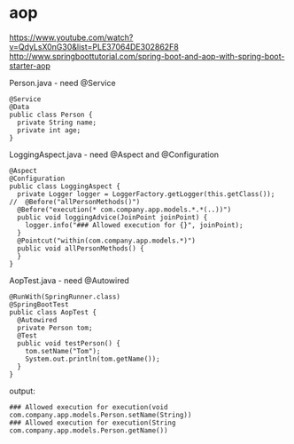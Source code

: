 # aop

https://www.youtube.com/watch?v=QdyLsX0nG30&list=PLE37064DE302862F8
http://www.springboottutorial.com/spring-boot-and-aop-with-spring-boot-starter-aop

Person.java - need @Service

```
@Service
@Data
public class Person {
  private String name;
  private int age;
}
```


LoggingAspect.java - need @Aspect and @Configuration

```
@Aspect
@Configuration
public class LoggingAspect {
  private Logger logger = LoggerFactory.getLogger(this.getClass());
//  @Before("allPersonMethods()")
  @Before("execution(* com.company.app.models.*.*(..))")
  public void loggingAdvice(JoinPoint joinPoint) {
    logger.info("### Allowed execution for {}", joinPoint);
  }
  @Pointcut("within(com.company.app.models.*)")
  public void allPersonMethods() {
  }
}
```

AopTest.java - need @Autowired

```
@RunWith(SpringRunner.class)
@SpringBootTest
public class AopTest {
  @Autowired
  private Person tom;
  @Test
  public void testPerson() {
    tom.setName("Tom");
    System.out.println(tom.getName());
  }
}
```

output:

```
### Allowed execution for execution(void com.company.app.models.Person.setName(String))
### Allowed execution for execution(String com.company.app.models.Person.getName())
```

